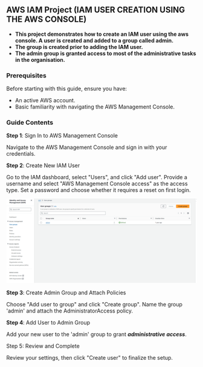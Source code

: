 ## AWS IAM Project (IAM USER CREATION USING THE AWS CONSOLE)     







- **This project demonstrates how to create an IAM user using the aws console. A user is created and added to a group called admin.**   
- **The group is created prior to adding the IAM user.**  
- **The admin group is granted access to most of the administrative tasks in the organisation.**




### Prerequisites  

Before starting with this guide, ensure you have:

- An active AWS account.
- Basic familiarity with navigating the AWS Management Console.

### Guide Contents  

**Step 1**: Sign In to AWS Management Console

Navigate to the AWS Management Console and sign in with your credentials.  

**Step 2**: Create New IAM User

Go to the IAM dashboard, select "Users", and click "Add user".
Provide a username and select "AWS Management Console access" as the access type.
Set a password and choose whether it requires a reset on first login.


![Screenshot of Step 1](./users_1.png)




**Step 3**: Create Admin Group and Attach Policies

Choose "Add user to group" and click "Create group".
Name the group 'admin' and attach the AdministratorAccess policy.  

**Step 4**: Add User to Admin Group

Add your new user to the 'admin' group to grant ***administrative access***.  

Step 5: Review and Complete

Review your settings, then click "Create user" to finalize the setup.

